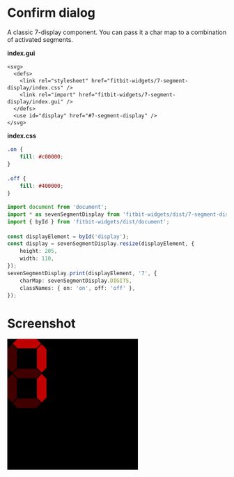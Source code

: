# Confirm dialog

A classic 7-display component.
You can pass it a char map to a combination of activated segments.

**index.gui**

```
<svg>
  <defs>
    <link rel="stylesheet" href="fitbit-widgets/7-segment-display/index.css" />
    <link rel="import" href="fitbit-widgets/7-segment-display/index.gui" />
  </defs>
  <use id="display" href="#7-segment-display" />
</svg>
```

**index.css**

```css
.on {
	fill: #c00000;
}

.off {
	fill: #400000;
}
```

```typescript
import document from 'document';
import * as sevenSegmentDisplay from 'fitbit-widgets/dist/7-segment-display';
import { byId } from 'fitbit-widgets/dist/document';

const displayElement = byId('display');
const display = sevenSegmentDisplay.resize(displayElement, {
	height: 205,
	width: 110,
});
sevenSegmentDisplay.print(displayElement, '7', {
	charMap: sevenSegmentDisplay.DIGITS,
	classNames: { on: 'on', off: 'off' },
});
```

# Screenshot

![The number 7](./screenshot.png)
